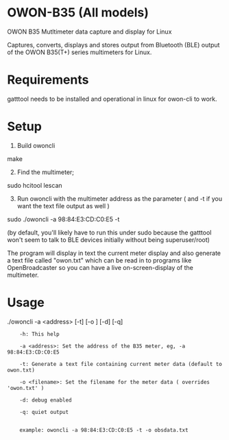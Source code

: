 # OWON-B35 (All models)
OWON B35 Mutltimeter data capture and display for Linux

Captures, converts, displays and stores output from Bluetooth (BLE) output of the OWON B35(T+) series multimeters for Linux.

# Requirements
gatttool needs to be installed and operational in linux for owon-cli to work.

# Setup

1) Build owoncli

 make


2) Find the multimeter;

 sudo hcitool lescan


3) Run owoncli with the multimeter address as the parameter ( and -t if you want the text file output as well )

 sudo ./owoncli -a 98:84:E3:CD:C0:E5 -t 

(by default, you'll likely have to run this under sudo because the gatttool won't seem to talk to BLE devices initially without being superuser/root)

The program will display in text the current meter display and also generate a text file called "owon.txt" which can be read in to programs like OpenBroadcaster so you can have a live on-screen-display of the multimeter.

# Usage
 ./owoncli  -a &lt;address&gt; [-t] [-o <filename>] [-d] [-q]
 
        -h: This help
        
        -a <address>: Set the address of the B35 meter, eg, -a 98:84:E3:CD:C0:E5
        
        -t: Generate a text file containing current meter data (default to owon.txt)
        
        -o <filename>: Set the filename for the meter data ( overrides 'owon.txt' )
        
        -d: debug enabled
        
        -q: quiet output


        example: owoncli -a 98:84:E3:CD:C0:E5 -t -o obsdata.txt

